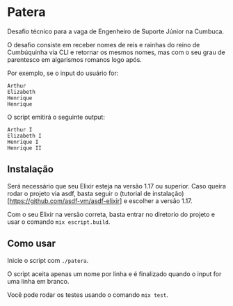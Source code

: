 # Patera

Desafio técnico para a vaga de Engenheiro de Suporte Júnior na Cumbuca.

O desafio consiste em receber nomes de reis e rainhas do reino de Cumbúquinha via
CLI e retornar os mesmos nomes, mas com o seu grau de parentesco em algarismos 
romanos logo após.

Por exemplo, se o input do usuário for:

```
Arthur
Elizabeth
Henrique
Henrique
```

O script emitirá o seguinte output:

```
Arthur I
Elizabeth I
Henrique I
Henrique II
```

## Instalação

Será necessário que seu Elixir esteja na versão 1.17 ou superior.
Caso queira rodar o projeto via asdf, basta seguir o 
(tutorial de instalação)[https://github.com/asdf-vm/asdf-elixir] e escolher a versão 1.17.

Com o seu Elixir na versão correta, basta entrar no diretorio do projeto e usar
o comando `mix escript.build`.

## Como usar

Inicie o script com `./patera`.

O script aceita apenas um nome por linha e é finalizado quando o input for uma
linha em branco.

Você pode rodar os testes usando o comando `mix test`.
